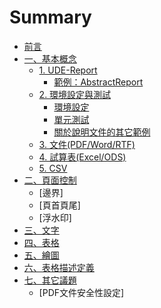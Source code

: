 # Summary

* [前言](README.md)
* [一、基本概念](documents/ch01/README.md)
  * [1. UDE-Report](documents/ch01/ch01.md)
    * [範例：AbstractReport](documents/ch01/AbstractReport.md)
  * [2. 環境設定與測試](documents/ch01/ch01-env.md)
    * [環境設定](documents/ch01/ch01-config.md)
    * [單元測試](documents/ch01/ch01-unittest.md)
    * [關於說明文件的其它範例](documents/ch01/ch01-sample.md)
  * [3. 文件(PDF/Word/RTF)](documents/ch01/ch01-pdf.md)
  * [4. 試算表(Excel/ODS)](documents/ch01/ch01-excel.md)
  * [5. CSV](documents/ch01/ch01-csv.md)
* [二、頁面控制](documents/ch02/README.md)
  * [邊界]
  * [頁首頁尾]
  * [浮水印]
* [三、文字](documents/ch03/README.md)
* [四、表格](documents/ch04/README.md)
* [五、繪圖](documents/ch05/README.md)
* [六、表格描述定義](documents/ch06/README.md)
* [七、其它議題](documents/ch07/README.md)
  * [PDF文件安全性設定]


